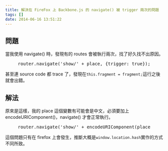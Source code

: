 ```yaml
---
title: 解決在 FireFox 上 Backbone.js 的 navigate() 被 trigger 兩次的問題
tags: []
date: 2014-06-16 13:51:22
---
```


## 問題

當我使用 navigate() 時，發現有的 routes 會被執行兩次，找了好久找不出原因。

<figure class="figure-code code"><figcaption><span>
</span></figcaption><div class="highlight"><pre>router.navigate('show/' + place, {trigger: true});
</pre></div>
</figure>

甚至連 source code 都 trace 了，發現在`this.fragment = fragment;`這行之後就會出錯。

## 解法

原來是這樣，我的 place 這個變數有可能會是中文，必須要加上 encodeURIComponent()，navigate() 才會正常執行。

<figure class="figure-code code"><figcaption><span>
</span></figcaption><div class="highlight"><pre>router.navigate('show/' + encodeURIComponent(place), {trigger: true});
</pre></div>
</figure>

這個問題只有在 firefox 上會發生，推斷大概是`window.location.hash`實作的方式不同所致。
